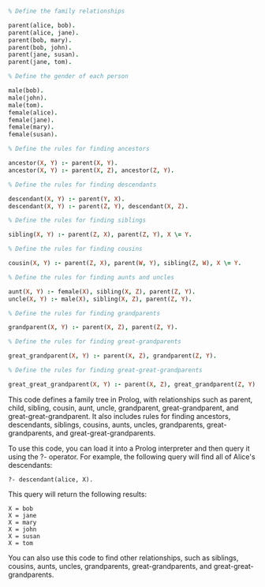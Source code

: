 ```prolog

% Define the family relationships

parent(alice, bob).
parent(alice, jane).
parent(bob, mary).
parent(bob, john).
parent(jane, susan).
parent(jane, tom).

% Define the gender of each person

male(bob).
male(john).
male(tom).
female(alice).
female(jane).
female(mary).
female(susan).

% Define the rules for finding ancestors

ancestor(X, Y) :- parent(X, Y).
ancestor(X, Y) :- parent(X, Z), ancestor(Z, Y).

% Define the rules for finding descendants

descendant(X, Y) :- parent(Y, X).
descendant(X, Y) :- parent(Z, Y), descendant(X, Z).

% Define the rules for finding siblings

sibling(X, Y) :- parent(Z, X), parent(Z, Y), X \= Y.

% Define the rules for finding cousins

cousin(X, Y) :- parent(Z, X), parent(W, Y), sibling(Z, W), X \= Y.

% Define the rules for finding aunts and uncles

aunt(X, Y) :- female(X), sibling(X, Z), parent(Z, Y).
uncle(X, Y) :- male(X), sibling(X, Z), parent(Z, Y).

% Define the rules for finding grandparents

grandparent(X, Y) :- parent(X, Z), parent(Z, Y).

% Define the rules for finding great-grandparents

great_grandparent(X, Y) :- parent(X, Z), grandparent(Z, Y).

% Define the rules for finding great-great-grandparents

great_great_grandparent(X, Y) :- parent(X, Z), great_grandparent(Z, Y).

```

This code defines a family tree in Prolog, with relationships such as parent, child, sibling, cousin, aunt, uncle, grandparent, great-grandparent, and great-great-grandparent. It also includes rules for finding ancestors, descendants, siblings, cousins, aunts, uncles, grandparents, great-grandparents, and great-great-grandparents.

To use this code, you can load it into a Prolog interpreter and then query it using the ?- operator. For example, the following query will find all of Alice's descendants:

```
?- descendant(alice, X).
```

This query will return the following results:

```
X = bob
X = jane
X = mary
X = john
X = susan
X = tom
```

You can also use this code to find other relationships, such as siblings, cousins, aunts, uncles, grandparents, great-grandparents, and great-great-grandparents.